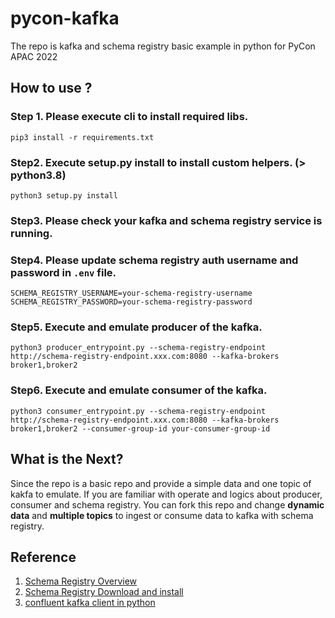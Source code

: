 # pycon-kafka
The repo is kafka and schema registry basic example in python for PyCon APAC 2022

## How to use ?
### Step 1. Please execute cli to install required libs.
```
pip3 install -r requirements.txt
```

### Step2. Execute setup.py install to install custom helpers. (> python3.8)
```
python3 setup.py install
```

### Step3. Please check your kafka and schema registry service is running.

### Step4. Please update schema registry auth username and password in `.env` file.
```
SCHEMA_REGISTRY_USERNAME=your-schema-registry-username
SCHEMA_REGISTRY_PASSWORD=your-schema-registry-password
```

### Step5. Execute and emulate producer of the kafka.
```
python3 producer_entrypoint.py --schema-registry-endpoint http://schema-registry-endpoint.xxx.com:8080 --kafka-brokers broker1,broker2
```

### Step6. Execute and emulate consumer of the kafka.
```
python3 consumer_entrypoint.py --schema-registry-endpoint http://schema-registry-endpoint.xxx.com:8080 --kafka-brokers broker1,broker2 --consumer-group-id your-consumer-group-id
```

## What is the Next?
Since the repo is a basic repo and provide a simple data and one topic of kakfa to emulate. 
If you are familiar with operate and logics about producer, consumer and schema registry. You can fork this repo and change **dynamic data** and **multiple topics** to ingest or consume data to kafka with schema registry.

## Reference
1. [Schema Registry Overview](https://docs.confluent.io/platform/current/schema-registry/index.html)
2. [Schema Registry Download and install](https://docs.confluent.io/platform/current/schema-registry/installation/index.html)
3. [confluent kafka client in python](https://github.com/confluentinc/confluent-kafka-python)

